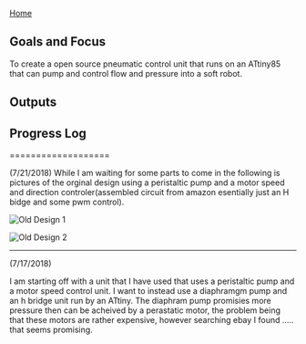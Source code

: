 [Home](Index.md)

## Goals and Focus 

To create a open source pneumatic control unit that runs on an ATtiny85 that can pump and control flow and pressure into a soft robot.
## Outputs

## Progress Log

===================

(7/21/2018)
While I am waiting for some parts to come in the following is pictures of the orginal design using a peristaltic pump and a motor speed and direction controler(assembled circuit from amazon esentially just an H bidge and some pwm control).

![Old Design 1](https://i.imgur.com/WrXzpnN.jpg)

![Old Design 2](https://i.imgur.com/XxjfMc5.jpg)


---------------------------------------------
(7/17/2018)

I am starting off with a unit that I have used that uses a peristaltic pump and a motor speed control unit. I want to instead use a diaphramgm pump and an h bridge unit run by an ATtiny. The diaphram pump promisies more pressure then can be acheived by a perastatic motor, the problem being that these motors are rather expensive, however searching ebay I found ..... that seems promising. 
